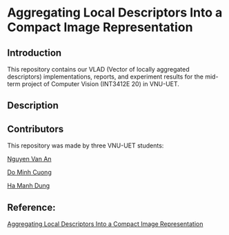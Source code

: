 # Aggregating Local Descriptors Into a Compact Image Representation

## Introduction
This repository contains our VLAD (Vector of locally aggregated descriptors) implementations, reports, and experiment results for the mid-term project of Computer Vision (INT3412E 20) in VNU-UET.
## Description

## Contributors

This repository was made by three VNU-UET students:

[Nguyen Van An](https://github.com/annguyen3112)

[Do Minh Cuong](https://github.com/mcuongdo)

[Ha Manh Dung](https://github.com/manhdungne)

## Reference:
[Aggregating Local Descriptors Into a Compact Image Representation](https://sci-hub.hkvisa.net/10.1109/cvpr.2010.5540039)
